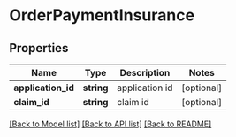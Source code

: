 # OrderPaymentInsurance

## Properties
Name | Type | Description | Notes
------------ | ------------- | ------------- | -------------
**application_id** | **string** | application id | [optional] 
**claim_id** | **string** | claim id | [optional] 

[[Back to Model list]](../README.md#documentation-for-models) [[Back to API list]](../README.md#documentation-for-api-endpoints) [[Back to README]](../README.md)


